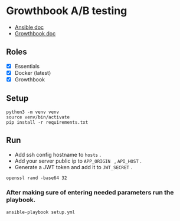 # Growthbook A/B testing

- [Ansible doc](https://docs.ansible.com/ansible/latest/installation_guide/intro_installation.html)
- [Growthbook doc](https://docs.growthbook.io)

## Roles
- [x] Essentials
- [x] Docker (latest)
- [x] Growthbook

## Setup
```
python3 -m venv venv
source venv/bin/activate
pip install -r requirements.txt
```

## Run
- Add ssh config hostname to `hosts` .
- Add your server public ip to `APP_ORIGIN ` , `API_HOST`  .
- Generate a JWT token and add it to `JWT_SECRET` .
```
openssl rand -base64 32
```
### After making sure of entering needed parameters run the playbook.
```
ansible-playbook setup.yml
```
